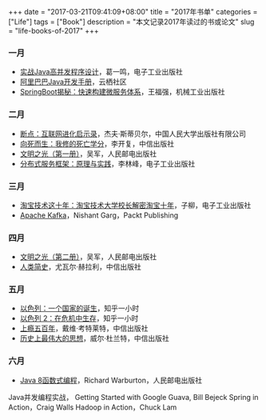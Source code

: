 +++
date = "2017-03-21T09:41:09+08:00"
title = "2017年书单"
categories = ["Life"]
tags = ["Book"]
description = "本文记录2017年读过的书或论文"
slug = "life-books-of-2017"
+++

### 一月

* [实战Java高并发程序设计](https://book.douban.com/subject/26663605/)，葛一鸣，电子工业出版社
* [阿里巴巴Java开发手册](https://yq.aliyun.com/attachment/download/?id=1170)，云栖社区
* [SpringBoot揭秘：快速构建微服务体系](https://book.douban.com/subject/26808298/)，王福强，机械工业出版社

### 二月

* [断点：互联网进化启示录](https://book.douban.com/subject/4250782/)，杰夫·斯蒂贝尔，中国人民大学出版社有限公司
* [向死而生：我修的死亡学分](https://book.douban.com/subject/4704811/)，李开复，中信出版社
* [文明之光（第一册）](https://book.douban.com/subject/25902942/)，吴军，人民邮电出版社
* [分布式服务框架：原理与实践](https://book.douban.com/subject/26702824/)，李林峰，电子工业出版社

### 三月

* [淘宝技术这十年：淘宝技术大学校长解密淘宝十年](https://book.douban.com/subject/24335672/)，子柳，电子工业出版社
* [Apache Kafka](https://book.douban.com/subject/25789430/)，Nishant Garg，Packt Publishing

### 四月

* [文明之光（第二册）](https://book.douban.com/subject/25902222/)，吴军，人民邮电出版社
* [人类简史](https://book.douban.com/subject/25985021/)，尤瓦尔·赫拉利，中信出版社

### 五月

* [以色列：一个国家的诞生](https://book.douban.com/subject/26786719/)，知乎一小时
* [以色列 2：在危机中生存](https://book.douban.com/subject/26852322/)，知乎一小时
* [上瘾五百年](https://book.douban.com/subject/25908552/)，戴维·考特莱特，中信出版社
* [历史上最伟大的思想](https://book.douban.com/subject/4138995/)，威尔·杜兰特，中信出版社

### 六月

* [Java 8函数式编程](https://book.douban.com/subject/26346017/)，Richard Warburton，人民邮电出版社

Java并发编程实战，
Getting Started with Google Guava, Bill Bejeck
Spring in Action，Craig Walls
Hadoop in Action，Chuck Lam